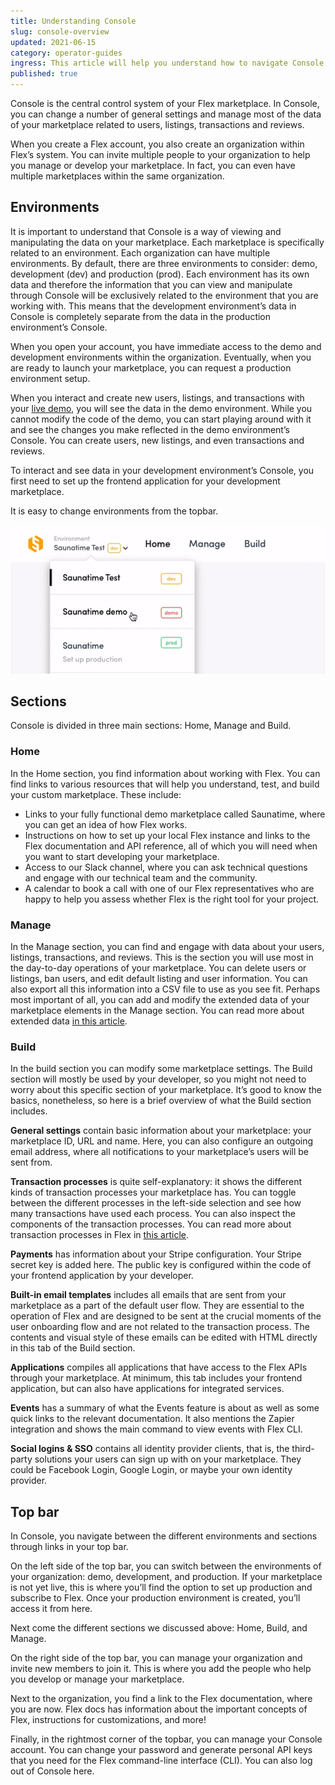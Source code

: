 ```yaml
---
title: Understanding Console
slug: console-overview
updated: 2021-06-15
category: operator-guides
ingress: This article will help you understand how to navigate Console.
published: true
---
```


Console is the central control system of your Flex marketplace. In
Console, you can change a number of general settings and manage most of
the data of your marketplace related to users, listings, transactions
and reviews.

When you create a Flex account, you also create an organization within
Flex’s system. You can invite multiple people to your organization to
help you manage or develop your marketplace. In fact, you can even have
multiple marketplaces within the same organization.

## Environments

It is important to understand that Console is a way of viewing and
manipulating the data on your marketplace. Each marketplace is
specifically related to an environment. Each organization can have
multiple environments. By default, there are three environments to
consider: demo, development (dev) and production (prod). Each
environment has its own data and therefore the information that you can
view and manipulate through Console will be exclusively related to the
environment that you are working with. This means that the development
environment’s data in Console is completely separate from the data in
the production environment’s Console.

When you open your account, you have immediate access to the demo and
development environments within the organization. Eventually, when you
are ready to launch your marketplace, you can request a production
environment setup.

When you interact and create new users, listings, and transactions with
your [live demo](https://flex-console.sharetribe.com), you will see the
data in the demo environment. While you cannot modify the code of the
demo, you can start playing around with it and see the changes you make
reflected in the demo environment’s Console. You can create users, new
listings, and even transactions and reviews.

To interact and see data in your development environment’s Console, you
first need to set up the frontend application for your development
marketplace.

It is easy to change environments from the topbar.

![Change environments](./env-change.png)

## Sections

Console is divided in three main sections: Home, Manage and Build.

### Home

In the Home section, you find information about working with Flex. You
can find links to various resources that will help you understand, test,
and build your custom marketplace. These include:

- Links to your fully functional demo marketplace called Saunatime,
  where you can get an idea of how Flex works.
- Instructions on how to set up your local Flex instance and links to
  the Flex documentation and API reference, all of which you will need
  when you want to start developing your marketplace.
- Access to our Slack channel, where you can ask technical questions and
  engage with our technical team and the community.
- A calendar to book a call with one of our Flex representatives who are
  happy to help you assess whether Flex is the right tool for your
  project.

### Manage

In the Manage section, you can find and engage with data about your
users, listings, transactions, and reviews. This is the section you will
use most in the day-to-day operations of your marketplace. You can
delete users or listings, ban users, and edit default listing and user
information. You can also export all this information into a CSV file to
use as you see fit. Perhaps most important of all, you can add and
modify the extended data of your marketplace elements in the Manage
section. You can read more about extended data
[in this article](https://www.sharetribe.com/docs/operator-guides/extended-data-introduction).

### Build

In the build section you can modify some marketplace settings. The Build
section will mostly be used by your developer, so you might not need to
worry about this specific section of your marketplace. It’s good to know
the basics, nonetheless, so here is a brief overview of what the Build
section includes.

**General settings** contain basic information about your marketplace:
your marketplace ID, URL and name. Here, you can also configure an
outgoing email address, where all notifications to your marketplace’s
users will be sent from.

**Transaction processes** is quite self-explanatory: it shows the
different kinds of transaction processes your marketplace has. You can
toggle between the different processes in the left-side selection and
see how many transactions have used each process. You can also inspect
the components of the transaction processes. You can read more about
transaction processes in Flex in
[this article](https://www.sharetribe.com/docs/operator-guides/transaction-process).

**Payments** has information about your Stripe configuration. Your
Stripe secret key is added here. The public key is configured within the
code of your frontend application by your developer.

**Built-in email templates** includes all emails that are sent from your
marketplace as a part of the default user flow. They are essential to
the operation of Flex and are designed to be sent at the crucial moments
of the user onboarding flow and are not related to the transaction
process. The contents and visual style of these emails can be edited
with HTML directly in this tab of the Build section.

**Applications** compiles all applications that have access to the Flex
APIs through your marketplace. At minimum, this tab includes your
frontend application, but can also have applications for integrated
services.

**Events** has a summary of what the Events feature is about as well as
some quick links to the relevant documentation. It also mentions the
Zapier integration and shows the main command to view events with Flex
CLI.

**Social logins & SSO** contains all identity provider clients, that is,
the third-party solutions your users can sign up with on your
marketplace. They could be Facebook Login, Google Login, or maybe your
own identity provider.

## Top bar

In Console, you navigate between the different environments and sections
through links in your top bar.

On the left side of the top bar, you can switch between the environments
of your organization: demo, development, and production. If your
marketplace is not yet live, this is where you’ll find the option to set
up production and subscribe to Flex. Once your production environment is
created, you’ll access it from here.

Next come the different sections we discussed above: Home, Build, and
Manage.

On the right side of the top bar, you can manage your organization and
invite new members to join it. This is where you add the people who help
you develop or manage your marketplace.

Next to the organization, you find a link to the Flex documentation,
where you are now. Flex docs has information about the important
concepts of Flex, instructions for customizations, and more!

Finally, in the rightmost corner of the topbar, you can manage your
Console account. You can change your password and generate personal API
keys that you need for the Flex command-line interface (CLI). You can
also log out of Console here.
